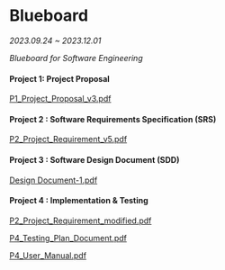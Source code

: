 # Blueboard
*2023.09.24 ~ 2023.12.01*

*Blueboard for Software Engineering*


#### Project 1: Project Proposal
[P1_Project_Proposal_v3.pdf](https://github.com/najiyeon/Blueboard/files/14256169/P1_Project_Proposal_v3.pdf)

#### Project 2 : Software Requirements Specification (SRS)
[P2_Project_Requirement_v5.pdf](https://github.com/najiyeon/Blueboard/files/14256212/P2_Project_Requirement_v5.pdf)


#### Project 3 : Software Design Document (SDD)
[Design Document-1.pdf](https://github.com/najiyeon/Blueboard/files/14256213/Design.Document-1.pdf)


#### Project 4 : Implementation & Testing
[P2_Project_Requirement_modified.pdf](https://github.com/najiyeon/Blueboard/files/14256215/P2_Project_Requirement_modified.pdf)


[P4_Testing_Plan_Document.pdf](https://github.com/najiyeon/Blueboard/files/14256216/P4_Testing_Plan_Document.pdf)


[P4_User_Manual.pdf](https://github.com/najiyeon/Blueboard/files/14256218/P4_User_Manual.pdf)
